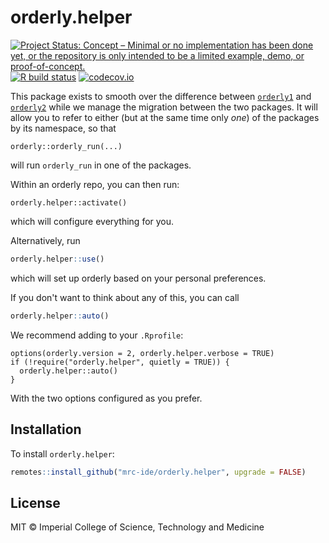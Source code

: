 # orderly.helper

<!-- badges: start -->
[![Project Status: Concept – Minimal or no implementation has been done yet, or the repository is only intended to be a limited example, demo, or proof-of-concept.](https://www.repostatus.org/badges/latest/concept.svg)](https://www.repostatus.org/#concept)
[![R build status](https://github.com/mrc-ide/orderly.helper/workflows/R-CMD-check/badge.svg)](https://github.com/mrc-ide/orderly.helper/actions)
[![codecov.io](https://codecov.io/github/mrc-ide/orderly.helper/coverage.svg?branch=main)](https://codecov.io/github/mrc-ide/orderly.helper?branch=main)
<!-- badges: end -->

This package exists to smooth over the difference between [`orderly1`](https://vaccineimpact.org/orderly) and [`orderly2`](https://mrc-ide.github.io/orderly2) while we manage the migration between the two packages. It will allow you to refer to either (but at the same time only *one*) of the packages by its namespace, so that

```
orderly::orderly_run(...)
```

will run `orderly_run` in one of the packages.

Within an orderly repo, you can then run:

```
orderly.helper::activate()
```

which will configure everything for you.

Alternatively, run

```r
orderly.helper::use()
```

which will set up orderly based on your personal preferences.

If you don't want to think about any of this, you can call

```r
orderly.helper::auto()
```

We recommend adding to your `.Rprofile`:

```{r}
options(orderly.version = 2, orderly.helper.verbose = TRUE)
if (!require("orderly.helper", quietly = TRUE)) {
  orderly.helper::auto()
}
```

With the two options configured as you prefer.

## Installation

To install `orderly.helper`:

```r
remotes::install_github("mrc-ide/orderly.helper", upgrade = FALSE)
```

## License

MIT © Imperial College of Science, Technology and Medicine
